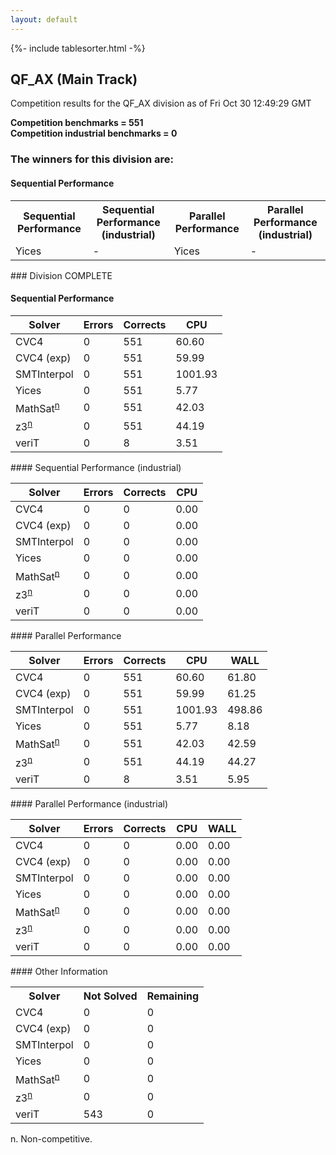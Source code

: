 ```yaml
---
layout: default
---
```

{%- include tablesorter.html -%}

##  QF_AX (Main Track)

Competition results for the QF_AX division as of Fri Oct 30 12:49:29 GMT

**Competition benchmarks = 551** 
**<br/>Competition industrial benchmarks = 0** 

### The winners for this division are: 
#### Sequential Performance
<table>
<tr>
<th class="center">Sequential Performance</th>
<th class="center">Sequential Performance (industrial)</th>
<th class="center">Parallel Performance</th>
<th class="center">Parallel Performance (industrial)</th>
</tr>
<tr class="center">
<td>Yices</td>
<td>-</td>
<td>Yices</td>
<td>-</td>
</tr>
</table>
### Division COMPLETE
 




#### Sequential Performance
<table id="sequential" class="result sorted">
<thead>
<tr>
<th class="center">Solver</th><th class="center">Errors</th>
<th class="center">Corrects</th>
<th class="center">CPU</th>
</tr>
</thead>
<tr>
<td>CVC4</td>
<td class="right">0</td>
<td class="right">551</td>
<td class="right">60.60</td>
</tr>
<tr>
<td>CVC4 (exp)</td>
<td class="right">0</td>
<td class="right">551</td>
<td class="right">59.99</td>
</tr>
<tr>
<td>SMTInterpol</td>
<td class="right">0</td>
<td class="right">551</td>
<td class="right">1001.93</td>
</tr>
<tr>
<td>Yices</td>
<td class="right">0</td>
<td class="right">551</td>
<td class="right">5.77</td>
</tr>
<tr>
<td><span class="non-competing-grey">MathSat<sup><a href="#fn">n</a></sup></span></td>
<td class="right">0</td>
<td class="right">551</td>
<td class="right">42.03</td>
</tr>
<tr>
<td><span class="non-competing-grey">z3<sup><a href="#fn">n</a></sup></span></td>
<td class="right">0</td>
<td class="right">551</td>
<td class="right">44.19</td>
</tr>
<tr>
<td>veriT</td>
<td class="right">0</td>
<td class="right">8</td>
<td class="right">3.51</td>
</tr>
</table>
#### Sequential Performance (industrial)
<table id="sequentiali" class="result sorted">
<thead>
<tr>
<th class="center">Solver</th><th class="center">Errors</th>
<th class="center">Corrects</th>
<th class="center">CPU</th>
</tr>
</thead>
<tr>
<td>CVC4</td>
<td class="right">0</td>
<td class="right">0</td>
<td class="right">0.00</td>
</tr>
<tr>
<td>CVC4 (exp)</td>
<td class="right">0</td>
<td class="right">0</td>
<td class="right">0.00</td>
</tr>
<tr>
<td>SMTInterpol</td>
<td class="right">0</td>
<td class="right">0</td>
<td class="right">0.00</td>
</tr>
<tr>
<td>Yices</td>
<td class="right">0</td>
<td class="right">0</td>
<td class="right">0.00</td>
</tr>
<tr>
<td><span class="non-competing-grey">MathSat<sup><a href="#fn">n</a></sup></span></td>
<td class="right">0</td>
<td class="right">0</td>
<td class="right">0.00</td>
</tr>
<tr>
<td><span class="non-competing-grey">z3<sup><a href="#fn">n</a></sup></span></td>
<td class="right">0</td>
<td class="right">0</td>
<td class="right">0.00</td>
</tr>
<tr>
<td>veriT</td>
<td class="right">0</td>
<td class="right">0</td>
<td class="right">0.00</td>
</tr>
</table>
#### Parallel Performance
<table id="parallel" class="result sorted">
<thead>
<tr>
<th class="center">Solver</th><th class="center">Errors</th>
<th class="center">Corrects</th>
<th class="center">CPU</th>
<th class="center">WALL</th>
</tr>
</thead>
<tr>
<td>CVC4</td>
<td class="right">0</td>
<td class="right">551</td>
<td class="right">60.60</td>
<td class="right">61.80</td>
</tr>
<tr>
<td>CVC4 (exp)</td>
<td class="right">0</td>
<td class="right">551</td>
<td class="right">59.99</td>
<td class="right">61.25</td>
</tr>
<tr>
<td>SMTInterpol</td>
<td class="right">0</td>
<td class="right">551</td>
<td class="right">1001.93</td>
<td class="right">498.86</td>
</tr>
<tr>
<td>Yices</td>
<td class="right">0</td>
<td class="right">551</td>
<td class="right">5.77</td>
<td class="right">8.18</td>
</tr>
<tr>
<td><span class="non-competing-grey">MathSat<sup><a href="#fn">n</a></sup></span></td>
<td class="right">0</td>
<td class="right">551</td>
<td class="right">42.03</td>
<td class="right">42.59</td>
</tr>
<tr>
<td><span class="non-competing-grey">z3<sup><a href="#fn">n</a></sup></span></td>
<td class="right">0</td>
<td class="right">551</td>
<td class="right">44.19</td>
<td class="right">44.27</td>
</tr>
<tr>
<td>veriT</td>
<td class="right">0</td>
<td class="right">8</td>
<td class="right">3.51</td>
<td class="right">5.95</td>
</tr>
</table>
#### Parallel Performance (industrial)
<table id="paralleli" class="result sorted">
<thead>
<tr>
<th class="center">Solver</th><th class="center">Errors</th>
<th class="center">Corrects</th>
<th class="center">CPU</th>
<th class="center">WALL</th>
</tr>
</thead>
<tr>
<td>CVC4</td>
<td class="right">0</td>
<td class="right">0</td>
<td class="right">0.00</td>
<td class="right">0.00</td>
</tr>
<tr>
<td>CVC4 (exp)</td>
<td class="right">0</td>
<td class="right">0</td>
<td class="right">0.00</td>
<td class="right">0.00</td>
</tr>
<tr>
<td>SMTInterpol</td>
<td class="right">0</td>
<td class="right">0</td>
<td class="right">0.00</td>
<td class="right">0.00</td>
</tr>
<tr>
<td>Yices</td>
<td class="right">0</td>
<td class="right">0</td>
<td class="right">0.00</td>
<td class="right">0.00</td>
</tr>
<tr>
<td><span class="non-competing-grey">MathSat<sup><a href="#fn">n</a></sup></span></td>
<td class="right">0</td>
<td class="right">0</td>
<td class="right">0.00</td>
<td class="right">0.00</td>
</tr>
<tr>
<td><span class="non-competing-grey">z3<sup><a href="#fn">n</a></sup></span></td>
<td class="right">0</td>
<td class="right">0</td>
<td class="right">0.00</td>
<td class="right">0.00</td>
</tr>
<tr>
<td>veriT</td>
<td class="right">0</td>
<td class="right">0</td>
<td class="right">0.00</td>
<td class="right">0.00</td>
</tr>
</table>
#### Other Information
<table>
<tr>
<th class="center">Solver</th>
<th class="center">Not Solved</th>
<th class="center">Remaining</th>
</tr>
<tr>
<td>CVC4</td>
<td class="right">0</td>
<td class="right">0</td>
</tr>
<tr>
<td>CVC4 (exp)</td>
<td class="right">0</td>
<td class="right">0</td>
</tr>
<tr>
<td>SMTInterpol</td>
<td class="right">0</td>
<td class="right">0</td>
</tr>
<tr>
<td>Yices</td>
<td class="right">0</td>
<td class="right">0</td>
</tr>
<tr>
<td><span class="non-competing-grey">MathSat<sup><a href="#fn">n</a></sup></span></td>
<td class="right">0</td>
<td class="right">0</td>
</tr>
<tr>
<td><span class="non-competing-grey">z3<sup><a href="#fn">n</a></sup></span></td>
<td class="right">0</td>
<td class="right">0</td>
</tr>
<tr>
<td>veriT</td>
<td class="right">543</td>
<td class="right">0</td>
</tr>
</table>

<span id="fn"> n. Non-competitive.</span>
